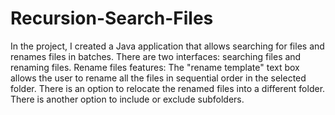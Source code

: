 # Recursion-Search-Files
In the project, I created a Java application that allows searching for files and renames files in batches. There are two interfaces: searching files and renaming files. 
Rename files features: The "rename template" text box allows the user to rename all the files in sequential order in the selected folder. There is an option to relocate the renamed files into a different folder. There is another option to include or exclude subfolders.
